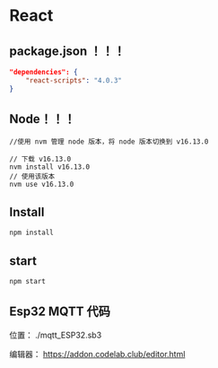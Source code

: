 # React



## package.json ！！！

```json
"dependencies": {
	"react-scripts": "4.0.3"
}
```



## Node！！！

```basic
//使用 nvm 管理 node 版本，将 node 版本切换到 v16.13.0

// 下载 v16.13.0
nvm install v16.13.0
// 使用该版本
nvm use v16.13.0
```



## Install

```bash
npm install
```



## start

```bash
npm start
```



## Esp32 MQTT 代码

位置： ./mqtt_ESP32.sb3

编辑器： https://addon.codelab.club/editor.html
